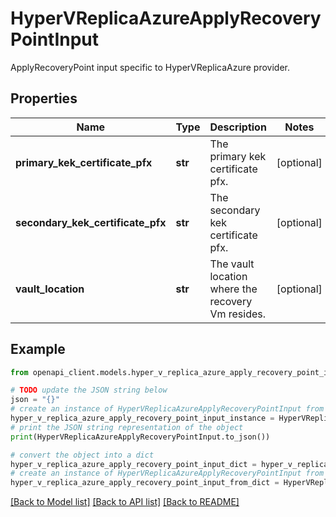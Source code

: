 # HyperVReplicaAzureApplyRecoveryPointInput

ApplyRecoveryPoint input specific to HyperVReplicaAzure provider.

## Properties

Name | Type | Description | Notes
------------ | ------------- | ------------- | -------------
**primary_kek_certificate_pfx** | **str** | The primary kek certificate pfx. | [optional] 
**secondary_kek_certificate_pfx** | **str** | The secondary kek certificate pfx. | [optional] 
**vault_location** | **str** | The vault location where the recovery Vm resides. | [optional] 

## Example

```python
from openapi_client.models.hyper_v_replica_azure_apply_recovery_point_input import HyperVReplicaAzureApplyRecoveryPointInput

# TODO update the JSON string below
json = "{}"
# create an instance of HyperVReplicaAzureApplyRecoveryPointInput from a JSON string
hyper_v_replica_azure_apply_recovery_point_input_instance = HyperVReplicaAzureApplyRecoveryPointInput.from_json(json)
# print the JSON string representation of the object
print(HyperVReplicaAzureApplyRecoveryPointInput.to_json())

# convert the object into a dict
hyper_v_replica_azure_apply_recovery_point_input_dict = hyper_v_replica_azure_apply_recovery_point_input_instance.to_dict()
# create an instance of HyperVReplicaAzureApplyRecoveryPointInput from a dict
hyper_v_replica_azure_apply_recovery_point_input_from_dict = HyperVReplicaAzureApplyRecoveryPointInput.from_dict(hyper_v_replica_azure_apply_recovery_point_input_dict)
```
[[Back to Model list]](../README.md#documentation-for-models) [[Back to API list]](../README.md#documentation-for-api-endpoints) [[Back to README]](../README.md)


